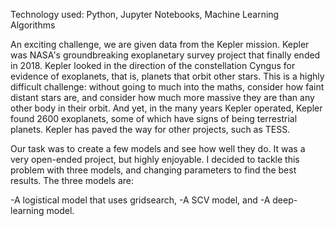 Technology used: Python, Jupyter Notebooks, Machine Learning Algorithms

An exciting challenge, we are given data from the Kepler mission. Kepler was NASA's groundbreaking exoplanetary survey project that finally ended in 2018.
Kepler looked in the direction of the constellation Cyngus for evidence of exoplanets, that is, planets that orbit other stars. This is a highly difficult
challenge: without going to much into the maths, consider how faint distant stars are, and consider how much more massive they are than any other body in
their orbit. And yet, in the many years Kepler operated, Kepler found 2600 exoplanets, some of which have signs of being terrestrial planets. Kepler has 
paved the way for other projects, such as TESS.

Our task was to create a few models and see how well they do. It was a very open-ended project, but highly enjoyable. I decided to tackle this problem
with three models, and changing parameters to find the best results. The three models are:

-A logistical model that uses gridsearch,
-A SCV model, and
-A deep-learning model.
